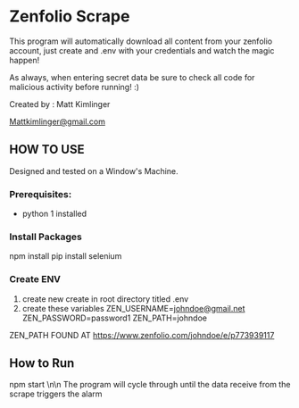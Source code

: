 # Zenfolio Scrape

This program will automatically download all content from your zenfolio account,
just create and .env with your credentials and watch the magic happen!

As always, when entering secret data be sure to check all code for malicious activity before running! :)

Created by : Matt Kimlinger

Mattkimlinger@gmail.com

## HOW TO USE

Designed and tested on a Window's Machine.

### Prerequisites:
* python 1 installed
### Install Packages
npm install
pip install selenium

### Create ENV
1. create new create in root directory titled .env
2. create these variables
    ZEN_USERNAME=johndoe@gmail.net
    ZEN_PASSWORD=password1
    ZEN_PATH=johndoe

ZEN_PATH FOUND AT
https://www.zenfolio.com/johndoe/e/p773939117

## How to Run 
npm start
\n\n
The program will cycle through until the data receive from the scrape triggers the alarm


